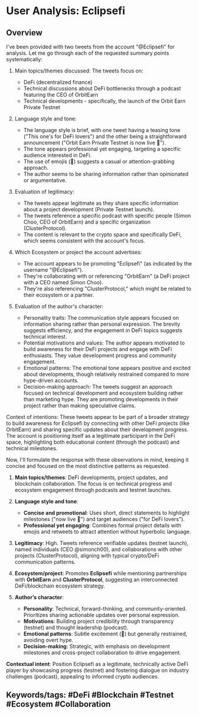 # User Analysis: Eclipsefi

## Overview

<think>
I've been provided with two tweets from the account "@Eclipsefi" for analysis. Let me go through each of the requested summary points systematically:

1. Main topics/themes discussed:
   The tweets focus on:
   - DeFi (decentralized finance)
   - Technical discussions about DeFi bottlenecks through a podcast featuring the CEO of OrbitEarn
   - Technical developments - specifically, the launch of the Orbit Earn Private Testnet

2. Language style and tone:
   - The language style is brief, with one tweet having a teasing tone ("This one's for DeFi lovers") and the other being a straightforward announcement ("Orbit Earn Private Testnet is now live 👀").
   - The tone appears professional yet engaging, targeting a specific audience interested in DeFi.
   - The use of emojis (👀) suggests a casual or attention-grabbing approach.
   - The author seems to be sharing information rather than opinionated or argumentative.

3. Evaluation of legitimacy:
   - The tweets appear legitimate as they share specific information about a project development (Private Testnet launch).
   - The tweets reference a specific podcast with specific people (Simon Choo, CEO of OrbitEarn) and a specific organization (ClusterProtocol).
   - The content is relevant to the crypto space and specifically DeFi, which seems consistent with the account's focus.

4. Which Ecosystem or project the account advertises:
   - The account appears to be promoting "Eclipsefi" (as indicated by the username "@Eclipsefi").
   - They're collaborating with or referencing "OrbitEarn" (a DeFi project with a CEO named Simon Choo).
   - They're also referencing "ClusterProtocol," which might be related to their ecosystem or a partner.

5. Evaluation of the author's character:
   - Personality traits: The communication style appears focused on information sharing rather than personal expression. The brevity suggests efficiency, and the engagement in DeFi topics suggests technical interest.
   - Potential motivations and values: The author appears motivated to build awareness for their DeFi projects and engage with DeFi enthusiasts. They value development progress and community engagement.
   - Emotional patterns: The emotional tone appears positive and excited about developments, though relatively restrained compared to more hype-driven accounts.
   - Decision-making approach: The tweets suggest an approach focused on technical development and ecosystem building rather than marketing hype. They are promoting developments in their project rather than making speculative claims.

Context of intentions:
These tweets appear to be part of a broader strategy to build awareness for Eclipsefi by connecting with other DeFi projects (like OrbitEarn) and sharing specific updates about their development progress. The account is positioning itself as a legitimate participant in the DeFi space, highlighting both educational content (through the podcast) and technical milestones.

Now, I'll formulate the response with these observations in mind, keeping it concise and focused on the most distinctive patterns as requested.
</think>

1. **Main topics/themes**: DeFi developments, project updates, and blockchain collaboration. The focus is on technical progress and ecosystem engagement through podcasts and testnet launches.

2. **Language style and tone**: 
   - **Concise and promotional**: Uses short, direct statements to highlight milestones ("now live 👀") and target audiences ("for DeFi lovers"). 
   - **Professional yet engaging**: Combines formal project details with emojis and retweets to attract attention without hyperbolic language.

3. **Legitimacy**: High. Tweets reference verifiable updates (testnet launch), named individuals (CEO @simonch00), and collaborations with other projects (ClusterProtocol), aligning with typical crypto/DeFi communication patterns.

4. **Ecosystem/project**: Promotes **Eclipsefi** while mentioning partnerships with **OrbitEarn** and **ClusterProtocol**, suggesting an interconnected DeFi/blockchain ecosystem strategy.

5. **Author’s character**:
   - **Personality**: Technical, forward-thinking, and community-oriented. Prioritizes sharing actionable updates over personal expression.
   - **Motivations**: Building project credibility through transparency (testnet) and thought leadership (podcast).
   - **Emotional patterns**: Subtle excitement (👀) but generally restrained, avoiding overt hype.
   - **Decision-making**: Strategic, with emphasis on development milestones and cross-project collaboration to drive engagement.

**Contextual intent**: Position Eclipsefi as a legitimate, technically active DeFi player by showcasing progress (testnet) and fostering dialogue on industry challenges (podcast), appealing to informed crypto audiences.

**Keywords/tags**: #DeFi #Blockchain #Testnet #Ecosystem #Collaboration
---
